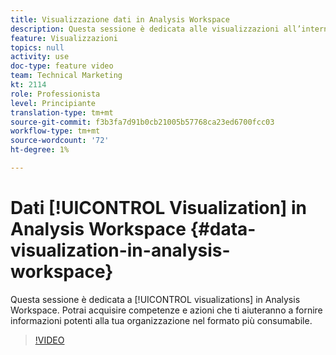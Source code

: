 ```yaml
---
title: Visualizzazione dati in Analysis Workspace
description: Questa sessione è dedicata alle visualizzazioni all’interno di Analysis Workspace. Potrai acquisire competenze e azioni che ti aiuteranno a fornire informazioni potenti alla tua organizzazione nel formato più consumabile.
feature: Visualizzazioni
topics: null
activity: use
doc-type: feature video
team: Technical Marketing
kt: 2114
role: Professionista
level: Principiante
translation-type: tm+mt
source-git-commit: f3b3fa7d91b0cb21005b57768ca23ed6700fcc03
workflow-type: tm+mt
source-wordcount: '72'
ht-degree: 1%

---
```



# Dati [!UICONTROL Visualization] in Analysis Workspace {#data-visualization-in-analysis-workspace}

Questa sessione è dedicata a [!UICONTROL visualizations] in Analysis Workspace. Potrai acquisire competenze e azioni che ti aiuteranno a fornire informazioni potenti alla tua organizzazione nel formato più consumabile.

>[!VIDEO](https://video.tv.adobe.com/v/25036/?quality=12)
